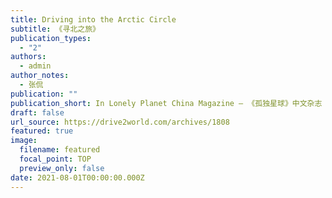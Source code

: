```yaml
---
title: Driving into the Arctic Circle
subtitle: 《寻北之旅》
publication_types:
  - "2"
authors:
  - admin
author_notes:
  - 张侃
publication: ""
publication_short: In Lonely Planet China Magazine — 《孤独星球》中文杂志
draft: false
url_source: https://drive2world.com/archives/1808
featured: true
image:
  filename: featured
  focal_point: TOP
  preview_only: false
date: 2021-08-01T00:00:00.000Z
---
```

